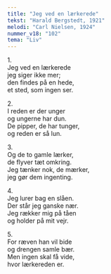 ```yaml
---
title: "Jeg ved en lærkerede"
tekst: "Harald Bergstedt, 1921"
melodi: "Carl Nielsen, 1924"
nummer_v18: "102"
tema: "Liv"
---
```


1\.\
Jeg ved en lærkerede\
jeg siger ikke mer;\
den findes på en hede,\
et sted, som ingen ser.

2\.\
I reden er der unger\
og ungerne har dun.\
De pipper, de har tunger,\
og reden er så lun.

3\.\
Og de to gamle lærker,\
de flyver tæt omkring.\
Jeg tænker nok, de mærker,\
jeg gør dem ingenting.

4\.\
Jeg lurer bag en slåen.\
Der står jeg ganske nær.\
Jeg rækker mig på tåen\
og holder på mit vejr.

5\.\
For ræven han vil bide\
og drengen samle bær.\
Men ingen skal få vide,\
hvor lærkereden er.